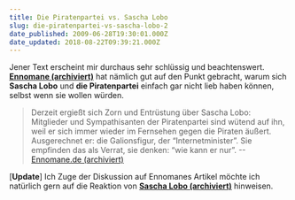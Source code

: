 ```yaml
---
title: Die Piratenpartei vs. Sascha Lobo
slug: die-piratenpartei-vs-sascha-lobo-2
date_published: 2009-06-28T19:30:01.000Z
date_updated: 2018-08-22T09:39:21.000Z
---
```


Jener Text erscheint mir durchaus sehr schlüssig und beachtenswert. **[Ennomane (archiviert)](http://web.archive.org/web/20090630022602/http://www.ennomane.de:80/2009/06/28/die-piratenpartei-vs-sascha-lobo/)** hat nämlich gut auf den Punkt gebracht, warum sich **Sascha Lobo** und **die Piratenpartei** einfach gar nicht lieb haben können, selbst wenn sie wollen würden.

> Derzeit ergießt sich Zorn und Entrüstung über Sascha Lobo: Mitglieder und Sympathisanten der Piratenpartei sind wütend auf ihn, weil er sich immer wieder im Fernsehen gegen die Piraten äußert. Ausgerechnet er: die Galionsfigur, der “Internetminister”. Sie empfinden das als Verrat, sie denken: “wie kann er nur”. --[Ennomane.de (archiviert)](http://web.archive.org/web/20090630022602/http://www.ennomane.de:80/2009/06/28/die-piratenpartei-vs-sascha-lobo/)

[**Update**] Ich Zuge der Diskussion auf Ennomanes Artikel möchte ich natürlich gern auf die Reaktion von **[Sascha Lobo (archiviert)](http://web.archive.org/web/20170331045819/http://www.ennomane.de/2009/06/28/die-piratenpartei-vs-sascha-lobo/)** hinweisen.
